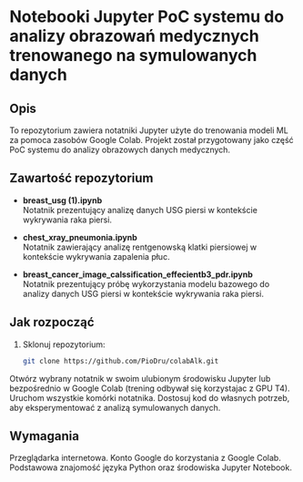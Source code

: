 # Notebooki Jupyter PoC systemu do analizy obrazowań medycznych trenowanego na symulowanych danych

## Opis

To repozytorium zawiera notatniki Jupyter użyte do trenowania modeli ML za pomoca zasobów Google Colab. 
Projekt został przygotowany jako część PoC systemu do analizy obrazowych danych medycznych.

## Zawartość repozytorium

- **breast_usg (1).ipynb**  
  Notatnik prezentujący analizę danych USG piersi w kontekście wykrywania raka piersi.

- **chest_xray_pneumonia.ipynb**  
  Notatnik zawierający analizę rentgenowską klatki piersiowej w kontekście wykrywania zapalenia płuc.

- **breast_cancer_image_calssification_effecientb3_pdr.ipynb**  
  Notatnik prezentujący próbę wykorzystania modelu bazowego do analizy danych USG piersi w kontekście wykrywania raka piersi.  

## Jak rozpocząć

1. Sklonuj repozytorium:
   ```bash
   git clone https://github.com/PioDru/colabAlk.git
   ```
   
Otwórz wybrany notatnik w swoim ulubionym środowisku Jupyter lub bezpośrednio w Google Colab (trening odbywał się korzystajac z GPU T4).
Uruchom wszystkie komórki notatnika.
Dostosuj kod do własnych potrzeb, aby eksperymentować z analizą symulowanych danych.

## Wymagania
Przeglądarka internetowa.
Konto Google do korzystania z Google Colab.
Podstawowa znajomość języka Python oraz środowiska Jupyter Notebook.

